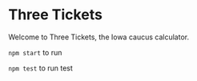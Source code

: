 # Three Tickets

Welcome to Three Tickets, the Iowa caucus calculator. 

`npm start` to run

`npm test` to run test

 
